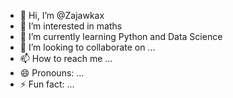- 👋 Hi, I’m @Zajawkax
- 👀 I’m interested in maths
- 🌱 I’m currently learning Python and Data Science
- 💞️ I’m looking to collaborate on ...
- 📫 How to reach me ...
- 😄 Pronouns: ...
- ⚡ Fun fact: ...

<!---
Zajawkax/Zajawkax is a ✨ special ✨ repository because its `README.md` (this file) appears on your GitHub profile.
You can click the Preview link to take a look at your changes.
--->
